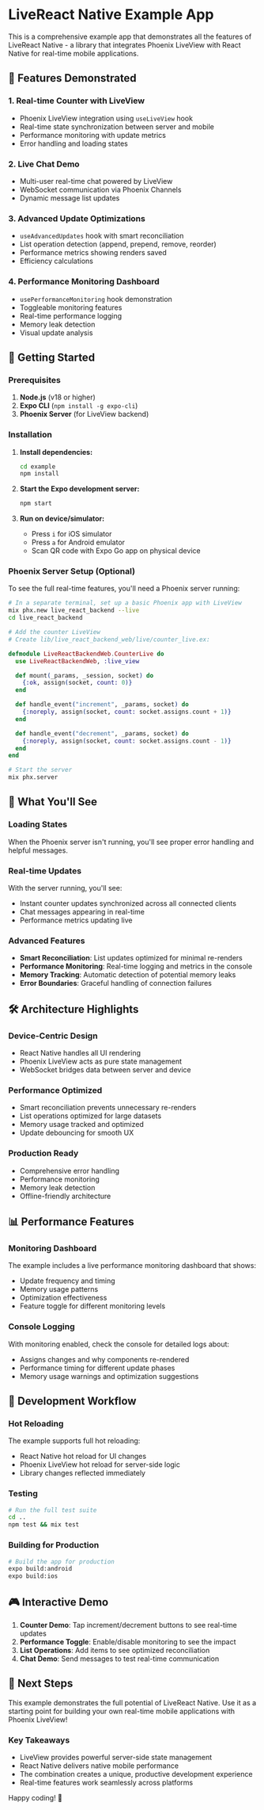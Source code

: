 # LiveReact Native Example App

This is a comprehensive example app that demonstrates all the features of LiveReact Native - a library that integrates Phoenix LiveView with React Native for real-time mobile applications.

## 🚀 Features Demonstrated

### 1. **Real-time Counter with LiveView**
- Phoenix LiveView integration using `useLiveView` hook
- Real-time state synchronization between server and mobile
- Performance monitoring with update metrics
- Error handling and loading states

### 2. **Live Chat Demo**
- Multi-user real-time chat powered by LiveView
- WebSocket communication via Phoenix Channels
- Dynamic message list updates

### 3. **Advanced Update Optimizations**
- `useAdvancedUpdates` hook with smart reconciliation
- List operation detection (append, prepend, remove, reorder)
- Performance metrics showing renders saved
- Efficiency calculations

### 4. **Performance Monitoring Dashboard**
- `usePerformanceMonitoring` hook demonstration
- Toggleable monitoring features
- Real-time performance logging
- Memory leak detection
- Visual update analysis

## 📱 Getting Started

### Prerequisites

1. **Node.js** (v18 or higher)
2. **Expo CLI** (`npm install -g expo-cli`)
3. **Phoenix Server** (for LiveView backend)

### Installation

1. **Install dependencies:**
   ```bash
   cd example
   npm install
   ```

2. **Start the Expo development server:**
   ```bash
   npm start
   ```

3. **Run on device/simulator:**
   - Press `i` for iOS simulator
   - Press `a` for Android emulator
   - Scan QR code with Expo Go app on physical device

### Phoenix Server Setup (Optional)

To see the full real-time features, you'll need a Phoenix server running:

```bash
# In a separate terminal, set up a basic Phoenix app with LiveView
mix phx.new live_react_backend --live
cd live_react_backend

# Add the counter LiveView
# Create lib/live_react_backend_web/live/counter_live.ex:
```

```elixir
defmodule LiveReactBackendWeb.CounterLive do
  use LiveReactBackendWeb, :live_view

  def mount(_params, _session, socket) do
    {:ok, assign(socket, count: 0)}
  end

  def handle_event("increment", _params, socket) do
    {:noreply, assign(socket, count: socket.assigns.count + 1)}
  end

  def handle_event("decrement", _params, socket) do
    {:noreply, assign(socket, count: socket.assigns.count - 1)}
  end
end
```

```bash
# Start the server
mix phx.server
```

## 🎯 What You'll See

### Loading States
When the Phoenix server isn't running, you'll see proper error handling and helpful messages.

### Real-time Updates
With the server running, you'll see:
- Instant counter updates synchronized across all connected clients
- Chat messages appearing in real-time
- Performance metrics updating live

### Advanced Features
- **Smart Reconciliation**: List updates optimized for minimal re-renders
- **Performance Monitoring**: Real-time logging and metrics in the console
- **Memory Tracking**: Automatic detection of potential memory leaks
- **Error Boundaries**: Graceful handling of connection failures

## 🛠️ Architecture Highlights

### Device-Centric Design
- React Native handles all UI rendering
- Phoenix LiveView acts as pure state management
- WebSocket bridges data between server and device

### Performance Optimized
- Smart reconciliation prevents unnecessary re-renders
- List operations optimized for large datasets
- Memory usage tracked and optimized
- Update debouncing for smooth UX

### Production Ready
- Comprehensive error handling
- Performance monitoring
- Memory leak detection
- Offline-friendly architecture

## 📊 Performance Features

### Monitoring Dashboard
The example includes a live performance monitoring dashboard that shows:
- Update frequency and timing
- Memory usage patterns
- Optimization effectiveness
- Feature toggle for different monitoring levels

### Console Logging
With monitoring enabled, check the console for detailed logs about:
- Assigns changes and why components re-rendered
- Performance timing for different update phases
- Memory usage warnings and optimization suggestions

## 🔄 Development Workflow

### Hot Reloading
The example supports full hot reloading:
- React Native hot reload for UI changes
- Phoenix LiveView hot reload for server-side logic
- Library changes reflected immediately

### Testing
```bash
# Run the full test suite
cd ..
npm test && mix test
```

### Building for Production
```bash
# Build the app for production
expo build:android
expo build:ios
```

## 🎮 Interactive Demo

1. **Counter Demo**: Tap increment/decrement buttons to see real-time updates
2. **Performance Toggle**: Enable/disable monitoring to see the impact
3. **List Operations**: Add items to see optimized reconciliation
4. **Chat Demo**: Send messages to test real-time communication

## 🚀 Next Steps

This example demonstrates the full potential of LiveReact Native. Use it as a starting point for building your own real-time mobile applications with Phoenix LiveView!

### Key Takeaways
- LiveView provides powerful server-side state management
- React Native delivers native mobile performance
- The combination creates a unique, productive development experience
- Real-time features work seamlessly across platforms

Happy coding! 🎉